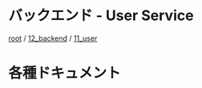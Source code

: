 # バックエンド - User Service

[root](./../../../README.md) 
/ [12_backend](./../README.md) 
/ [11_user](./README.md)

# 各種ドキュメント
